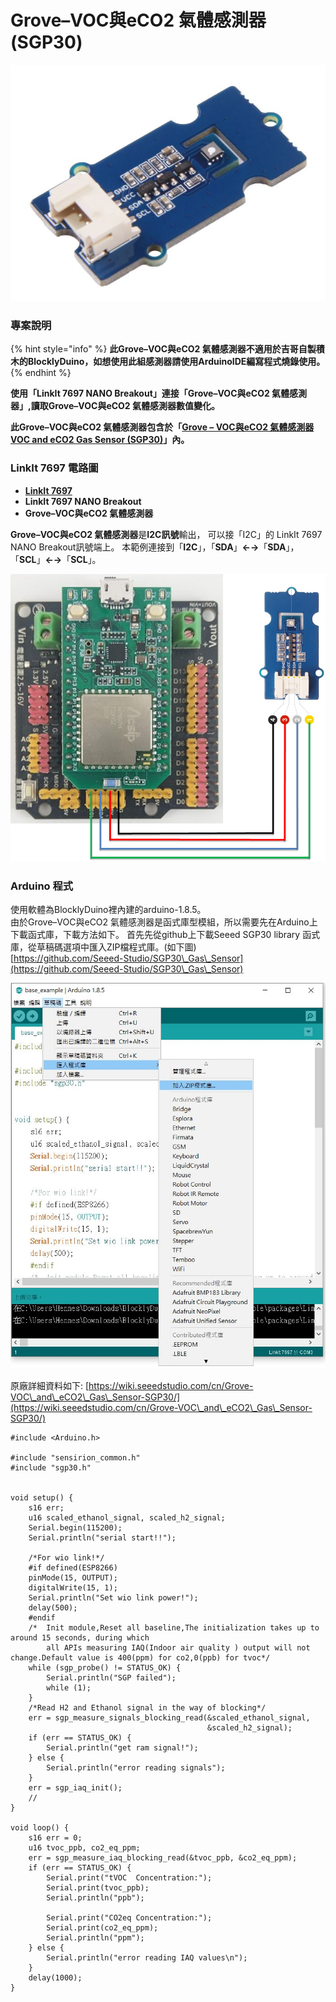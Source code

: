 # Grove–VOC與eCO2 氣體感測器 (SGP30)

![](../.gitbook/assets/Grove-VOC-and-eCO2-Gas-Sensor-SGP30101020512.jpg)

### **專案說明**

{% hint style="info" %}
**此Grove–VOC與eCO2 氣體感測器不適用於吉哥自製積木的BlocklyDuino，如想使用此組感測器請使用ArduinoIDE編寫程式燒錄使用。**
{% endhint %}

**使用「LinkIt 7697 NANO Breakout」連接「Grove–VOC與eCO2 氣體感測器」,讀取Grove–VOC與eCO2 氣體感測器數值變化。**

**此Grove–VOC與eCO2 氣體感測器包含於「**[**Grove – VOC與eCO2 氣體感測器 VOC and eCO2 Gas Sensor (SGP30)**](https://robotkingdom.com.tw/product/grove-voc-and-eco2-gas-sensor-sgp30/)**」內。**

### **LinkIt 7697 電路圖**

* [**LinkIt 7697**](https://www.robotkingdom.com.tw/product/linkit-7697/)
* **LinkIt 7697 NANO Breakout**
* **Grove–VOC與eCO2 氣體感測器**

**Grove–VOC與eCO2 氣體感測器**是**I2C訊號**輸出， 可以接「I2C」的 LinkIt 7697 NANO Breakout訊號端上。 本範例連接到「**I2C**」，「**SDA**」**←→**「**SDA**」，「**SCL**」**←→**「**SCL**」。

![](<../.gitbook/assets/SPG307697pin (1).png>)

### Arduino 程式

使用軟體為BlocklyDuino裡內建的arduino-1.8.5。\
由於Grove–VOC與eCO2 氣體感測器是函式庫型模組，所以需要先在Arduino上下載函式庫，下載方法如下。 首先先從github上下載Seeed SGP30 library 函式庫，從草稿碼選項中匯入ZIP檔程式庫。(如下圖)\
[https://github.com/Seeed-Studio/SGP30\_Gas\_Sensor](https://github.com/Seeed-Studio/SGP30\_Gas\_Sensor)

![](../.gitbook/assets/SPG307697lib.JPG)

原廠詳細資料如下: [https://wiki.seeedstudio.com/cn/Grove-VOC\_and\_eCO2\_Gas\_Sensor-SGP30/](https://wiki.seeedstudio.com/cn/Grove-VOC\_and\_eCO2\_Gas\_Sensor-SGP30/)

```
#include <Arduino.h>

#include "sensirion_common.h"
#include "sgp30.h"


void setup() {
    s16 err;
    u16 scaled_ethanol_signal, scaled_h2_signal;
    Serial.begin(115200);
    Serial.println("serial start!!");

    /*For wio link!*/
    #if defined(ESP8266)
    pinMode(15, OUTPUT);
    digitalWrite(15, 1);
    Serial.println("Set wio link power!");
    delay(500);
    #endif
    /*  Init module,Reset all baseline,The initialization takes up to around 15 seconds, during which
        all APIs measuring IAQ(Indoor air quality ) output will not change.Default value is 400(ppm) for co2,0(ppb) for tvoc*/
    while (sgp_probe() != STATUS_OK) {
        Serial.println("SGP failed");
        while (1);
    }
    /*Read H2 and Ethanol signal in the way of blocking*/
    err = sgp_measure_signals_blocking_read(&scaled_ethanol_signal,
                                            &scaled_h2_signal);
    if (err == STATUS_OK) {
        Serial.println("get ram signal!");
    } else {
        Serial.println("error reading signals");
    }
    err = sgp_iaq_init();
    //
}

void loop() {
    s16 err = 0;
    u16 tvoc_ppb, co2_eq_ppm;
    err = sgp_measure_iaq_blocking_read(&tvoc_ppb, &co2_eq_ppm);
    if (err == STATUS_OK) {
        Serial.print("tVOC  Concentration:");
        Serial.print(tvoc_ppb);
        Serial.println("ppb");

        Serial.print("CO2eq Concentration:");
        Serial.print(co2_eq_ppm);
        Serial.println("ppm");
    } else {
        Serial.println("error reading IAQ values\n");
    }
    delay(1000);
}
```
